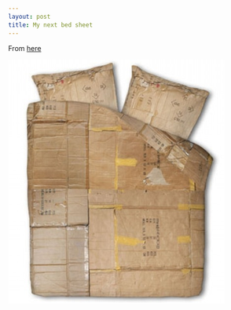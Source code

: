 ```yaml
---
layout: post
title: My next bed sheet
---
```


From [here](http://www.dsgnwrld.com/le-trottoir-flat-sheet-and-home-duvet-and-pillowcase-12877/)

![](/img/bed-sheet.jpg)
